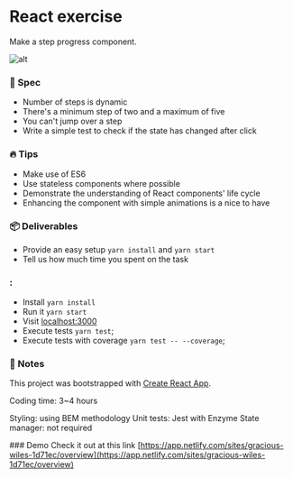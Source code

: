 # React exercise

Make a step progress component.

![alt](https://cloud.githubusercontent.com/assets/123278/24402232/8b001ca2-13af-11e7-9028-c8e46e6f2ccb.png)

### 📖 Spec

- Number of steps is dynamic
- There's a minimum step of two and a maximum of five
- You can't jump over a step
- Write a simple test to check if the state has changed after click

### 🔥 Tips

- Make use of ES6
- Use stateless components where possible
- Demonstrate the understanding of React components' life cycle
- Enhancing the component with simple animations is a nice to have

### 📦 Deliverables

- Provide an easy setup `yarn install` and `yarn start`
- Tell us how much time you spent on the task

### <Scripts />:

- Install `yarn install`
- Run it `yarn start`
- Visit [localhost:3000](http://localhost:3000)
- Execute tests `yarn test`;
- Execute tests with coverage `yarn test -- --coverage`;

### 📝 Notes

This project was bootstrapped with [Create React App](https://github.com/facebookincubator/create-react-app).

Coding time: 3~4 hours

Styling: using BEM methodology
Unit tests: Jest with Enzyme
State manager: not required

### Demo
Check it out at this link [https://app.netlify.com/sites/gracious-wiles-1d71ec/overview](https://app.netlify.com/sites/gracious-wiles-1d71ec/overview)